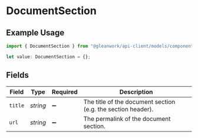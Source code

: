 # DocumentSection

## Example Usage

```typescript
import { DocumentSection } from "@gleanwork/api-client/models/components";

let value: DocumentSection = {};
```

## Fields

| Field                                                        | Type                                                         | Required                                                     | Description                                                  |
| ------------------------------------------------------------ | ------------------------------------------------------------ | ------------------------------------------------------------ | ------------------------------------------------------------ |
| `title`                                                      | *string*                                                     | :heavy_minus_sign:                                           | The title of the document section (e.g. the section header). |
| `url`                                                        | *string*                                                     | :heavy_minus_sign:                                           | The permalink of the document section.                       |